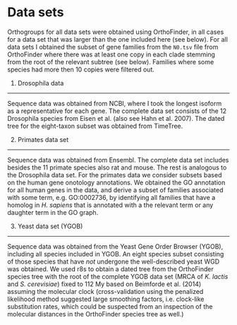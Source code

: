 Data sets
=========

Orthogroups for all data sets were obtained using OrthoFinder, in all cases for
a data set that was larger than the one included here (see below). For all data
sets I obtained the subset of gene families from the `N0.tsv` file from
OrthoFinder where there was at least one copy in each clade stemming from the
root of the relevant subtree (see below). Families where some species had more
then 10 copies were filtered out.

1. Drosophila data
------------------
Sequence data was obtained from NCBI, where I took the longest isoform as a
representative for each gene. The complete data set consists of the 12
Drosophila species from Eisen et al. (also see Hahn et al. 2007). The dated
tree for the eight-taxon subset was obtained from TimeTree.

2. Primates data set
--------------------
Sequence data was obtained from Ensembl. The complete data set includes besides
the 11 primate species also rat and mouse. The rest is analogous to the
Drosophila data set. For the primates data we consider subsets based on the
human gene onotology annotations. We obtained the GO annotation for all human
genes in the data, and derive a subset of families associated with some term,
e.g. GO:0002736, by identifying all families that have a homolog in *H.
sapiens* that is annotated with a the relevant term or any daughter term in the
GO graph.

3. Yeast data set (YGOB)
------------------------
Sequence data was obtained from the Yeast Gene Order Browser (YGOB), including
all species included in YGOB. An eight species subset consisting of those
species that have *not* undergone the well-described yeast WGD was obtained. We
used r8s to obtain a dated tree from the OrthoFinder species tree with the root
of the complete YGOB data set (MRCA of *K. lactis* and *S.  cerevisiae*) fixed
to 112 My based on Beimforde et al. (2014) assuming the molecular clock
(cross-validation using the penalized likelihood method suggested large
smoothing factors, i.e. clock-like substitution rates, which could be suspected
from an inspection of the molecular distances in the OrthoFinder species tree
as well.)

